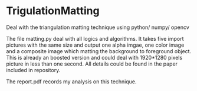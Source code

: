 # TrigulationMatting
Deal with the triangulation matting technique using python/ numpy/ opencv

The file matting.py deal with all logics and algorithms. It takes five import pictures with the same size and output one alpha imgae, one color image and a composite image which matting the background to foreground object. This is already an boosted version and could deal with 1920*1280 pixels picture in less than one second. All details could be found in the paper included in repository.

The report.pdf records my analysis on this technique.

